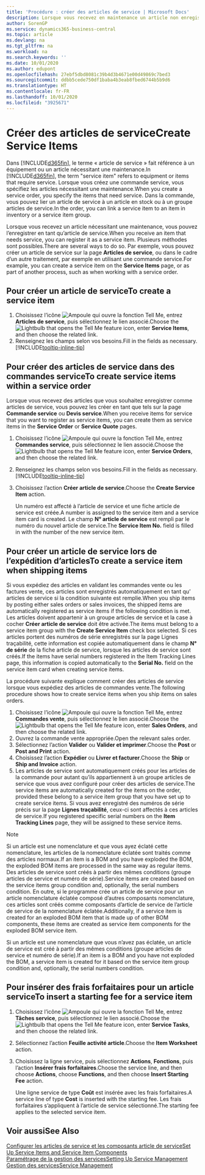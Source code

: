 ```yaml
---
title: 'Procédure : créer des articles de service | Microsoft Docs'
description: Lorsque vous recevez en maintenance un article non enregistré, vous pouvez l’enregistrer en tant qu’article de service.
author: SorenGP
ms.service: dynamics365-business-central
ms.topic: article
ms.devlang: na
ms.tgt_pltfrm: na
ms.workload: na
ms.search.keywords: ''
ms.date: 10/01/2020
ms.author: edupont
ms.openlocfilehash: 27ebf5dbd8081c39b4d3b4671e00d49869c7bed3
ms.sourcegitcommit: ddbb5cede750df1baba4b3eab8fbed6744b5b9d6
ms.translationtype: HT
ms.contentlocale: fr-FR
ms.lasthandoff: 10/01/2020
ms.locfileid: "3925671"
---
```

# <a name="create-service-items"></a><span data-ttu-id="d5e81-103">Créer des articles de service</span><span class="sxs-lookup"><span data-stu-id="d5e81-103">Create Service Items</span></span>
<span data-ttu-id="d5e81-104">Dans [!INCLUDE[d365fin](includes/d365fin_md.md)], le terme « article de service » fait référence à un équipement ou un article nécessitant une maintenance.</span><span class="sxs-lookup"><span data-stu-id="d5e81-104">In [!INCLUDE[d365fin](includes/d365fin_md.md)], the term "service item" refers to equipment or items that require service.</span></span> <span data-ttu-id="d5e81-105">Lorsque vous créez une commande service, vous spécifiez les articles nécessitant une maintenance.</span><span class="sxs-lookup"><span data-stu-id="d5e81-105">When you create a service order, you specify the items that need service.</span></span> <span data-ttu-id="d5e81-106">Dans la commande, vous pouvez lier un article de service à un article en stock ou à un groupe articles de service.</span><span class="sxs-lookup"><span data-stu-id="d5e81-106">In the order, you can link a service item to an item in inventory or a service item group.</span></span>    

<span data-ttu-id="d5e81-107">Lorsque vous recevez un article nécessitant une maintenance, vous pouvez l’enregistrer en tant qu’article de service.</span><span class="sxs-lookup"><span data-stu-id="d5e81-107">When you receive an item that needs service, you can register it as a service item.</span></span> <span data-ttu-id="d5e81-108">Plusieurs méthodes sont possibles.</span><span class="sxs-lookup"><span data-stu-id="d5e81-108">There are several ways to do so.</span></span> <span data-ttu-id="d5e81-109">Par exemple, vous pouvez créer un article de service sur la page **Articles de service**, ou dans le cadre d’un autre traitement, par exemple en utilisant une commande service.</span><span class="sxs-lookup"><span data-stu-id="d5e81-109">For example, you can create a service item on the **Service Items** page, or as part of another process, such as when working with a service order.</span></span>   

## <a name="to-create-a-service-item"></a><span data-ttu-id="d5e81-110">Pour créer un article de service</span><span class="sxs-lookup"><span data-stu-id="d5e81-110">To create a service item</span></span>  
1. <span data-ttu-id="d5e81-111">Choisissez l’icône ![Ampoule qui ouvre la fonction Tell Me](media/ui-search/search_small.png "Dites-moi ce que vous voulez faire"), entrez **Articles de service**, puis sélectionnez le lien associé.</span><span class="sxs-lookup"><span data-stu-id="d5e81-111">Choose the ![Lightbulb that opens the Tell Me feature](media/ui-search/search_small.png "Tell me what you want to do") icon, enter **Service Items**, and then choose the related link.</span></span>
2. <span data-ttu-id="d5e81-112">Renseignez les champs selon vos besoins.</span><span class="sxs-lookup"><span data-stu-id="d5e81-112">Fill in the fields as necessary.</span></span> [!INCLUDE[tooltip-inline-tip](includes/tooltip-inline-tip_md.md)]  

## <a name="to-create-service-items-within-a-service-order"></a><span data-ttu-id="d5e81-113">Pour créer des articles de service dans des commandes service</span><span class="sxs-lookup"><span data-stu-id="d5e81-113">To create service items within a service order</span></span>  
<span data-ttu-id="d5e81-114">Lorsque vous recevez des articles que vous souhaitez enregistrer comme articles de service, vous pouvez les créer en tant que tels sur la page **Commande service** ou **Devis service**.</span><span class="sxs-lookup"><span data-stu-id="d5e81-114">When you receive items for service that you want to register as service items, you can create them as service items in the **Service Order** or **Service Quote** pages.</span></span>  

1. <span data-ttu-id="d5e81-115">Choisissez l’icône ![Ampoule qui ouvre la fonction Tell Me](media/ui-search/search_small.png "Dites-moi ce que vous voulez faire"), entrez **Commandes service**, puis sélectionnez le lien associé.</span><span class="sxs-lookup"><span data-stu-id="d5e81-115">Choose the ![Lightbulb that opens the Tell Me feature](media/ui-search/search_small.png "Tell me what you want to do") icon, enter **Service Orders**, and then choose the related link.</span></span>  
2. <span data-ttu-id="d5e81-116">Renseignez les champs selon vos besoins.</span><span class="sxs-lookup"><span data-stu-id="d5e81-116">Fill in the fields as necessary.</span></span> [!INCLUDE[tooltip-inline-tip](includes/tooltip-inline-tip_md.md)]  
3. <span data-ttu-id="d5e81-117">Choisissez l’action **Créer article de service**.</span><span class="sxs-lookup"><span data-stu-id="d5e81-117">Choose the **Create Service Item** action.</span></span>  

    <span data-ttu-id="d5e81-118">Un numéro est affecté à l’article de service et une fiche article de service est créée.</span><span class="sxs-lookup"><span data-stu-id="d5e81-118">A number is assigned to the service item and a service item card is created.</span></span> <span data-ttu-id="d5e81-119">Le champ **N° article de service** est rempli par le numéro du nouvel article de service.</span><span class="sxs-lookup"><span data-stu-id="d5e81-119">The **Service Item No.** field is filled in with the number of the new service item.</span></span>

## <a name="to-create-a-service-item-when-shipping-items"></a><span data-ttu-id="d5e81-120">Pour créer un article de service lors de l’expédition d’articles</span><span class="sxs-lookup"><span data-stu-id="d5e81-120">To create a service item when shipping items</span></span>  
<span data-ttu-id="d5e81-121">Si vous expédiez des articles en validant les commandes vente ou les factures vente, ces articles sont enregistrés automatiquement en tant qu’ articles de service si la condition suivante est remplie.</span><span class="sxs-lookup"><span data-stu-id="d5e81-121">When you ship items by posting either sales orders or sales invoices, the shipped items are automatically registered as service items if the following condition is met.</span></span> <span data-ttu-id="d5e81-122">Les articles doivent appartenir à un groupe articles de service et la case à cocher **Créer article de service** doit être activée.</span><span class="sxs-lookup"><span data-stu-id="d5e81-122">The items must belong to a service item group with the **Create Service Item** check box selected.</span></span> <span data-ttu-id="d5e81-123">Si ces articles portent des numéros de série enregistrés sur la page Lignes traçabilité, cette information est copiée automatiquement dans le champ **N° de série** de la fiche article de service, lorsque les articles de service sont créés.</span><span class="sxs-lookup"><span data-stu-id="d5e81-123">If the items have serial numbers registered in the Item Tracking Lines page, this information is copied automatically to the **Serial No.** field on the service item card when creating service items.</span></span>  

<span data-ttu-id="d5e81-124">La procédure suivante explique comment créer des articles de service lorsque vous expédiez des articles de commandes vente.</span><span class="sxs-lookup"><span data-stu-id="d5e81-124">The following procedure shows how to create service items when you ship items on sales orders.</span></span>  

1. <span data-ttu-id="d5e81-125">Choisissez l’icône ![Ampoule qui ouvre la fonction Tell Me](media/ui-search/search_small.png "Dites-moi ce que vous voulez faire"), entrez **Commandes vente**, puis sélectionnez le lien associé.</span><span class="sxs-lookup"><span data-stu-id="d5e81-125">Choose the ![Lightbulb that opens the Tell Me feature](media/ui-search/search_small.png "Tell me what you want to do") icon, enter **Sales Orders**, and then choose the related link.</span></span>  
2. <span data-ttu-id="d5e81-126">Ouvrez la commande vente appropriée.</span><span class="sxs-lookup"><span data-stu-id="d5e81-126">Open the relevant sales order.</span></span>  
3. <span data-ttu-id="d5e81-127">Sélectionnez l’action **Valider** ou **Valider et imprimer**.</span><span class="sxs-lookup"><span data-stu-id="d5e81-127">Choose the **Post** or **Post and Print** action.</span></span>  
4. <span data-ttu-id="d5e81-128">Choisissez l’action **Expédier** ou **Livrer et facturer**.</span><span class="sxs-lookup"><span data-stu-id="d5e81-128">Choose the **Ship** or **Ship and Invoice** action.</span></span>  
5. <span data-ttu-id="d5e81-129">Les articles de service sont automatiquement créés pour les articles de la commande pour autant qu’ils appartiennent à un groupe articles de service que vous avez configuré pour créer des articles de service.</span><span class="sxs-lookup"><span data-stu-id="d5e81-129">The service items are automatically created for the items on the order, provided these belong to a service item group that you have set up to create service items.</span></span> <span data-ttu-id="d5e81-130">Si vous avez enregistré des numéros de série précis sur la page **Lignes traçabilité**, ceux-ci sont affectés à ces articles de service.</span><span class="sxs-lookup"><span data-stu-id="d5e81-130">If you registered specific serial numbers on the **Item Tracking Lines** page, they will be assigned to these service items.</span></span>  

> [!NOTE]  
>  <span data-ttu-id="d5e81-131">Si un article est une nomenclature et que vous ayez éclaté cette nomenclature, les articles de la nomenclature éclatée sont traités comme des articles normaux.</span><span class="sxs-lookup"><span data-stu-id="d5e81-131">If an item is a BOM and you have exploded the BOM, the exploded BOM items are processed in the same way as regular items.</span></span> <span data-ttu-id="d5e81-132">Des articles de service sont créés à partir des mêmes conditions (groupe articles de service et numéro de série).</span><span class="sxs-lookup"><span data-stu-id="d5e81-132">Service items are created based on the service items group condition and, optionally, the serial numbers condition.</span></span> <span data-ttu-id="d5e81-133">En outre, si le programme crée un article de service pour un article nomenclature éclatée composé d’autres composants nomenclature, ces articles sont créés comme composants d’article de service de l’article de service de la nomenclature éclatée.</span><span class="sxs-lookup"><span data-stu-id="d5e81-133">Additionally, if a service item is created for an exploded BOM item that is made up of other BOM components, these items are created as service item components for the exploded BOM service item.</span></span>  
>   
>  <span data-ttu-id="d5e81-134">Si un article est une nomenclature que vous n’avez pas éclatée, un article de service est créé à partir des mêmes conditions (groupe articles de service et numéro de série).</span><span class="sxs-lookup"><span data-stu-id="d5e81-134">If an item is a BOM and you have not exploded the BOM, a service item is created for it based on the service item group condition and, optionally, the serial numbers condition.</span></span>  

## <a name="to-insert-a-starting-fee-for-a-service-item"></a><span data-ttu-id="d5e81-135">Pour insérer des frais forfaitaires pour un article service</span><span class="sxs-lookup"><span data-stu-id="d5e81-135">To insert a starting fee for a service item</span></span>
1. <span data-ttu-id="d5e81-136">Choisissez l’icône ![Ampoule qui ouvre la fonction Tell Me](media/ui-search/search_small.png "Dites-moi ce que vous voulez faire"), entrez **Tâches service**, puis sélectionnez le lien associé.</span><span class="sxs-lookup"><span data-stu-id="d5e81-136">Choose the ![Lightbulb that opens the Tell Me feature](media/ui-search/search_small.png "Tell me what you want to do") icon, enter **Service Tasks**, and then choose the related link.</span></span>
2. <span data-ttu-id="d5e81-137">Sélectionnez l’action **Feuille activité article**.</span><span class="sxs-lookup"><span data-stu-id="d5e81-137">Choose the **Item Worksheet** action.</span></span>
3. <span data-ttu-id="d5e81-138">Choisissez la ligne service, puis sélectionnez **Actions**, **Fonctions**, puis l’action **Insérer frais forfaitaires**.</span><span class="sxs-lookup"><span data-stu-id="d5e81-138">Choose the service line, and then choose **Actions**, choose **Functions**, and then choose **Insert Starting Fee** action.</span></span>  

    <span data-ttu-id="d5e81-139">Une ligne service de type **Coût** est insérée avec les frais forfaitaires.</span><span class="sxs-lookup"><span data-stu-id="d5e81-139">A service line of type **Cost** is inserted with the starting fee.</span></span> <span data-ttu-id="d5e81-140">Les frais forfaitaires s’appliquent à l’article de service sélectionné.</span><span class="sxs-lookup"><span data-stu-id="d5e81-140">The starting fee applies to the selected service item.</span></span>

## <a name="see-also"></a><span data-ttu-id="d5e81-141">Voir aussi</span><span class="sxs-lookup"><span data-stu-id="d5e81-141">See Also</span></span>  
[<span data-ttu-id="d5e81-142">Configurer les articles de service et les composants article de service</span><span class="sxs-lookup"><span data-stu-id="d5e81-142">Set Up Service Items and Service Item Components</span></span>](service-how-setup-service-items.md)  
[<span data-ttu-id="d5e81-143">Paramétrage de la gestion des services</span><span class="sxs-lookup"><span data-stu-id="d5e81-143">Setting Up Service Management</span></span>](service-setup-service.md)  
[<span data-ttu-id="d5e81-144">Gestion des services</span><span class="sxs-lookup"><span data-stu-id="d5e81-144">Service Management</span></span>](service-service.md)  
